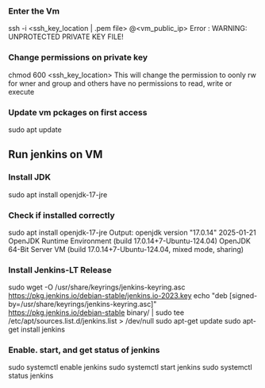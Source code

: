 ### Enter the Vm
ssh -i <ssh_key_location | .pem file> <username>@<vm_public_ip>
Error : WARNING: UNPROTECTED PRIVATE KEY FILE! 
### Change permissions on private key
chmod 600 <ssh_key_location>
This will change the permission to oonly rw for wner and group and others have no permissions to read, write or execute
### Update vm pckages on first access
sudo apt update
## Run jenkins on VM
### Install JDK
sudo apt install openjdk-17-jre
### Check if installed correctly
sudo apt install openjdk-17-jre
Output: 
openjdk version "17.0.14" 2025-01-21
OpenJDK Runtime Environment (build 17.0.14+7-Ubuntu-124.04)
OpenJDK 64-Bit Server VM (build 17.0.14+7-Ubuntu-124.04, mixed mode, sharing)
### Install Jenkins-LT Release
sudo wget -O /usr/share/keyrings/jenkins-keyring.asc \
  https://pkg.jenkins.io/debian-stable/jenkins.io-2023.key
echo "deb [signed-by=/usr/share/keyrings/jenkins-keyring.asc]" \
  https://pkg.jenkins.io/debian-stable binary/ | sudo tee \
  /etc/apt/sources.list.d/jenkins.list > /dev/null
sudo apt-get update
sudo apt-get install jenkins
### Enable. start, and get status of jenkins
sudo systemctl enable jenkins
sudo systemctl start jenkins
sudo systemctl status jenkins
